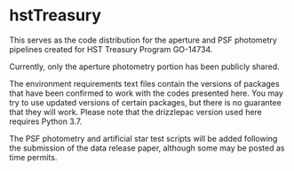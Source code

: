  # hstTreasury

This serves as the code distribution for the aperture and PSF photometry pipelines created for HST Treasury Program GO-14734.  

Currently, only the aperture photometry portion has been publicly shared.  

The environment requirements text files contain the versions of packages that have been confirmed to work with the codes presented here. You may try to use updated versions of certain packages, but there is no guarantee that they will work. Please note that the drizzlepac version used here requires Python 3.7.

The PSF photometry and artificial star test scripts will be added following the submission of the data release paper, although some may be posted as time permits.
